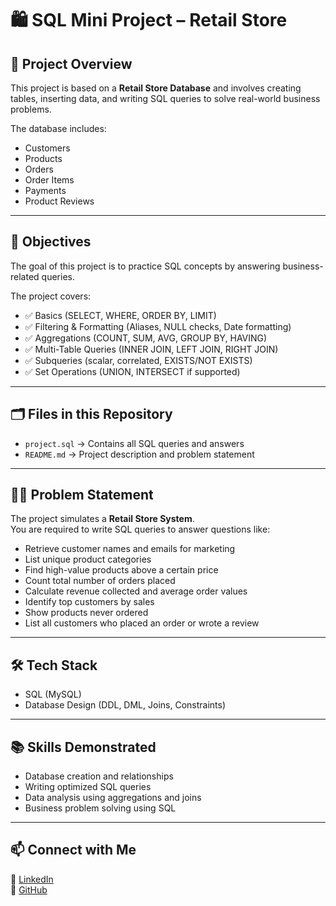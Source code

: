 # 🛍️ SQL Mini Project – Retail Store

## 📌 Project Overview
This project is based on a **Retail Store Database** and involves creating tables, inserting data, and writing SQL queries to solve real-world business problems.  

The database includes:  
- Customers  
- Products  
- Orders  
- Order Items  
- Payments  
- Product Reviews  

---

## 🎯 Objectives
The goal of this project is to practice SQL concepts by answering business-related queries.  

The project covers:  
- ✅ Basics (SELECT, WHERE, ORDER BY, LIMIT)  
- ✅ Filtering & Formatting (Aliases, NULL checks, Date formatting)  
- ✅ Aggregations (COUNT, SUM, AVG, GROUP BY, HAVING)  
- ✅ Multi-Table Queries (INNER JOIN, LEFT JOIN, RIGHT JOIN)  
- ✅ Subqueries (scalar, correlated, EXISTS/NOT EXISTS)  
- ✅ Set Operations (UNION, INTERSECT if supported)  

---

## 🗂️ Files in this Repository
- `project.sql` → Contains all SQL queries and answers  
- `README.md` → Project description and problem statement  

---

## 🧑‍💻 Problem Statement
The project simulates a **Retail Store System**.  
You are required to write SQL queries to answer questions like:  
- Retrieve customer names and emails for marketing  
- List unique product categories  
- Find high-value products above a certain price  
- Count total number of orders placed  
- Calculate revenue collected and average order values  
- Identify top customers by sales  
- Show products never ordered  
- List all customers who placed an order or wrote a review  

---

## 🛠️ Tech Stack
- SQL (MySQL)  
- Database Design (DDL, DML, Joins, Constraints)  

---

## 📚 Skills Demonstrated
- Database creation and relationships  
- Writing optimized SQL queries  
- Data analysis using aggregations and joins  
- Business problem solving using SQL  

---

## 📫 Connect with Me
🔗 [LinkedIn](https://www.linkedin.com/in/divya-sharma-student/)  
🔗 [GitHub](https://github.com/div72ya)
